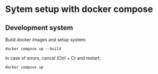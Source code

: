 # Sytem setup with docker compose
## Development system

Build docker images and setup system:

```
docker compose up --build
```

In case of errors, cancel (Ctrl + C) and restart:
```
docker compose up
```